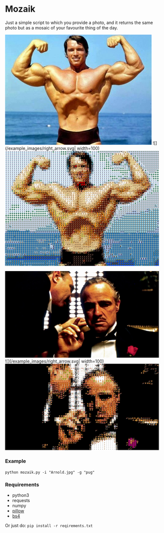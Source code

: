 # Mozaik

Just a simple script to which you provide a photo, and it returns the same photo but as a mosaic of your favourite thing of the day.


![Input](/original_images/Arnold2.jpg) 
![](/example_images/right_arrow.svg| width=100) 
![Output](/example_images/Arnold2_mozaikd.jpg) 



![GitHub Logo](/original_images/Godfather.jpg) 
![](/example_images/right_arrow.svg| width=100)
![GitHub Logo](/example_images/Godfather_mozaikd.jpg) 


### Example
`python mozaik.py -i "Arnold.jpg" -g "pug"`


### Requirements
- python3
- requests
- numpy
- [pillow](https://pillow.readthedocs.io/en/latest/)
- [bs4](https://www.crummy.com/software/BeautifulSoup/bs4/doc/)

Or just do:
`pip install -r reqirements.txt`